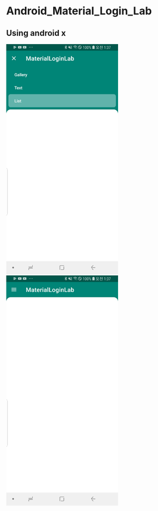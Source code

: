 # Android_Material_Login_Lab

## Using android x

<img src="https://github.com/JAICHANGPARK/Android_Material_Login_Lab/blob/master/MaterialLoginLab/device-2018-10-13-013705.png" width="300">

<img src="https://github.com/JAICHANGPARK/Android_Material_Login_Lab/blob/master/MaterialLoginLab/device-2018-10-13-013727.png" width="300">
